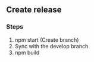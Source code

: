 ## Create release

### Steps
1. npm start (Create branch)
2. Sync with the develop branch
3. npm build